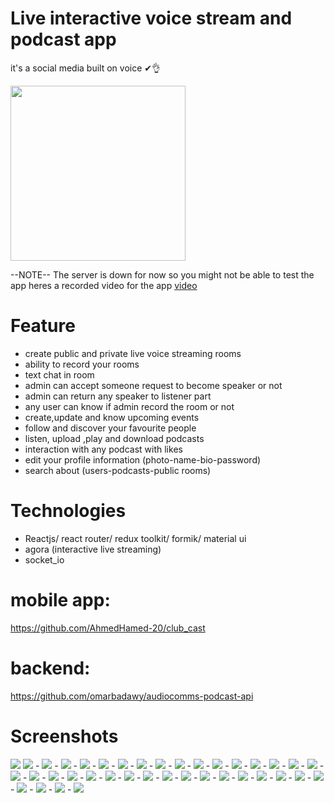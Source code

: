 # Live interactive voice stream and podcast app
it's a social media built on voice ✔👌

<img src="https://user-images.githubusercontent.com/72945669/175784662-35e4d785-e76a-40fd-b162-0caf7e82511a.png" width="280">

--NOTE--
The server is down for now so you might not be able to test the app
heres a recorded video for the app
<a href='https://drive.google.com/file/d/1G_Sm_YMlgbSp7fd3JtKMzM284Cj-dUgC/view?usp=share_link'>video</a>

# Feature
- create public and private live voice streaming rooms 
- ability to record your rooms 
- text chat in room
- admin can accept someone request to become speaker or not 
- admin can return any speaker to listener part
- any user can know if admin record the room or not
- create,update and know upcoming events  
- follow and discover your favourite people 
- listen, upload ,play and download podcasts
- interaction with any podcast with likes 
- edit your profile information (photo-name-bio-password)
- search about (users-podcasts-public rooms)

# Technologies
- Reactjs/ react router/ redux toolkit/ formik/ material ui
- agora (interactive live streaming)
- socket_io

# mobile app:
https://github.com/AhmedHamed-20/club_cast

# backend:
https://github.com/omarbadawy/audiocomms-podcast-api
# Screenshots
<img src="https://user-images.githubusercontent.com/69516726/195837930-8f80075a-62d2-433b-a15d-3755d709163c.png" />
<img src="https://user-images.githubusercontent.com/69516726/195838008-8453f076-88a2-4156-a1a1-21635db2ea4f.png" />
-
<img src="https://user-images.githubusercontent.com/69516726/195838038-a6eb1ff0-5444-4b9d-b658-8d68d3931924.png" />
-
<img src="https://user-images.githubusercontent.com/69516726/195838066-b667f954-fa6a-413a-b725-b0526b33d2d8.png" />
-
<img src="https://user-images.githubusercontent.com/69516726/195838197-11e5e8bf-e2d9-4726-886b-9e3b99bc9eed.png" />
-
<img src="https://user-images.githubusercontent.com/69516726/195838249-4cf0de3f-1b10-4fcc-a521-ccee65e8c4da.png" />
-
<img src="https://user-images.githubusercontent.com/69516726/195838299-5017aea4-4be8-4635-8226-7b6da66e0449.png" />
-
<img src="https://user-images.githubusercontent.com/69516726/195838318-e761de57-3088-405b-88ec-1e9ffc72b9a6.png" />
-
<img src="https://user-images.githubusercontent.com/69516726/195838357-24745f69-6580-4255-9451-60c76c9869c9.png" />
-
<img src="https://user-images.githubusercontent.com/69516726/195838384-d4ee8b8e-c73f-4149-afaf-d2ef6e7b11b3.png" />
-
<img src="https://user-images.githubusercontent.com/69516726/195838445-c43f9906-1769-4a4d-a433-af17283e84e4.png" />
-
<img src="https://user-images.githubusercontent.com/69516726/195838467-7201cc72-3ac8-4f77-b7ce-1fc3bf2eb302.png" />
-
<img src="https://user-images.githubusercontent.com/69516726/195838494-d33d883d-cc5e-4cf7-98f5-d723915578dc.png" />
-
<img src="https://user-images.githubusercontent.com/69516726/195838512-18b90acd-136b-4fd1-8d96-ebe1a7e8d637.png" />
-
<img src="https://user-images.githubusercontent.com/69516726/195838524-f87f063b-7aff-47bd-800e-2a7b7ecc4229.png" />
-
<img src="https://user-images.githubusercontent.com/69516726/195838543-065175be-ea27-4c0f-85ed-102622b65d93.png" />
-
<img src="https://user-images.githubusercontent.com/69516726/195838565-9e57d3fc-5ccf-4d00-81e9-8bc4b8817f51.png" />
-
<img src="https://user-images.githubusercontent.com/69516726/195838586-7e67069f-13b9-4609-9990-347e9b1acca4.png" />
-
<img src="https://user-images.githubusercontent.com/69516726/195838597-b152a3f8-4417-4cdb-9650-7321c9e500a1.png" />
-
<img src="https://user-images.githubusercontent.com/69516726/195838693-e07ac6bb-fdeb-4a42-b346-697e1e9c378f.png" />
-
<img src="https://user-images.githubusercontent.com/69516726/195838708-9b31f6b6-1220-45ad-88d6-a503b5fc8887.png" />
-
<img src="https://user-images.githubusercontent.com/69516726/195838726-9c909cd1-4227-43a8-86e2-5a92c4e41fd6.png" />
-
<img src="https://user-images.githubusercontent.com/69516726/195838776-9ed054a5-2d6c-4c87-ace7-5c7032d04c26.png" />
-
<img src="https://user-images.githubusercontent.com/69516726/195838796-2916985c-86af-48c5-ab59-7a7922b2ea4f.png" />
-
<img src="https://user-images.githubusercontent.com/69516726/195838814-14102e6e-66bd-4f94-b976-56fc45a75061.png" />
-
<img src="https://user-images.githubusercontent.com/69516726/195838848-1787ebae-0141-41f3-8e55-fa67c1d79fa4.png" />
-
<img src="https://user-images.githubusercontent.com/69516726/195838862-ddfa6670-37ef-49ff-abf7-321bb4f67059.png" />
-
<img src="https://user-images.githubusercontent.com/69516726/195839008-5974dee8-c177-44cd-b3e8-376c60a11e8f.png" />
-
<img src="https://user-images.githubusercontent.com/69516726/195839065-8ec44312-f0c4-4e14-8bbb-b80e723b08ce.png" />
-
<img src="https://user-images.githubusercontent.com/69516726/195839079-c6ee5853-0d94-403a-99be-aea72595ba92.png" />
-
<img src="https://user-images.githubusercontent.com/69516726/195839093-6974a74a-87dc-4ded-b405-c01a963d681c.png" />
-
<img src="https://user-images.githubusercontent.com/69516726/195839115-b953ff37-2ee2-4750-8e70-1327a52c2e45.png" />
-
<img src="https://user-images.githubusercontent.com/69516726/195839135-27c95e0a-4b74-4bf9-9b71-e00b392d589d.png" />
-
<img src="https://user-images.githubusercontent.com/69516726/195839150-0fd3b00a-f6de-46f1-af11-ebf33f116e08.png" />
-
<img src="https://user-images.githubusercontent.com/69516726/195839218-278333ce-ca1f-4fd5-ac46-5ae32c7dc70c.png" />
-
<img src="https://user-images.githubusercontent.com/69516726/195839246-ff374dd5-6cff-4001-ab43-16461afe953d.png" />
-
<img src="https://user-images.githubusercontent.com/69516726/195839263-96389544-2a0c-4e72-a0a0-754da9ba50a6.png" />
-
<img src="https://user-images.githubusercontent.com/69516726/195839284-5069972f-06b8-4e80-9ebd-13f7666fb156.png" />
